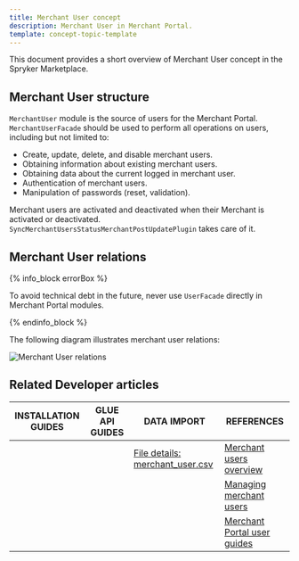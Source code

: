 ```yaml
---
title: Merchant User concept
description: Merchant User in Merchant Portal.
template: concept-topic-template
---
```


This document provides a short overview of Merchant User concept in the Spryker Marketplace.

## Merchant User structure

`MerchantUser` module is the source of users for the Merchant Portal. `MerchantUserFacade` should be used to perform all operations on users, including but not limited to:
- Create, update, delete, and disable merchant users.
- Obtaining information about existing merchant users.
- Obtaining data about the current logged in merchant user.
- Authentication of merchant users.
- Manipulation of passwords (reset, validation).

Merchant users are activated and deactivated when their Merchant is activated or deactivated. `SyncMerchantUsersStatusMerchantPostUpdatePlugin` takes care of it.


## Merchant User relations

{% info_block errorBox %}

To avoid technical debt in the future, never use `UserFacade` directly in Merchant Portal modules.

{% endinfo_block %}

The following diagram illustrates merchant user relations:

![Merchant User relations](https://confluence-connect.gliffy.net/embed/image/6a8b09b8-f7a0-4f92-8728-6bcd056c1f2e.png?utm_medium=live&utm_source=confluence)

## Related Developer articles

|INSTALLATION GUIDES  |GLUE API GUIDES  |DATA IMPORT  | REFERENCES  |
|---------|---------|---------|--------|
| | |[File details: merchant_user.csv](/docs/marketplace/dev/data-import/{{page.version}}/file-details-merchant-user.csv.html) |[Merchant users overview](/docs/marketplace/user/features/{{page.version}}/marketplace-merchant-feature-overview/merchant-users-overview.html)|
| | | |[Managing merchant users](/docs/marketplace/user/back-office-user-guides/{{page.version}}/marketplace/merchants/managing-merchant-users.html)|
| | | |[Merchant Portal user guides](/docs/marketplace/user/merchant-portal-user-guides/{{page.version}}/)|
